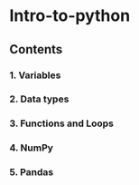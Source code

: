 # Intro-to-python
## Contents
### 1. Variables
### 2. Data types
### 3. Functions and Loops
### 4. NumPy
### 5. Pandas

